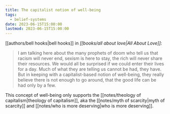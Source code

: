```yaml
---
title: The capitalist notion of well-being
tags:
  - belief-systems
date: 2023-06-15T15:00:00
lastmod: 2023-06-15T15:00:00
---
```


[[authors/bell hooks|bell hooks]] in *[[books/all about love|All About Love]]*:

> I am talking here about the many prophets of doom who tell us that racism will never end, sexism is here to stay, the rich will never share their resources. We would all be surprised if we could enter their lives for a day. Much of what they are telling us cannot be had, they have. But in keeping with a capitalist-based notion of well-being, they really believe there is not enough to go around, that the good life can be had only by a few.

This concept of well-being only supports the [[notes/theology of capitalism|theology of capitalism]], aka the [[notes/myth of scarcity|myth of scarcity]] and [[notes/who is more deserving|who is more deserving]].